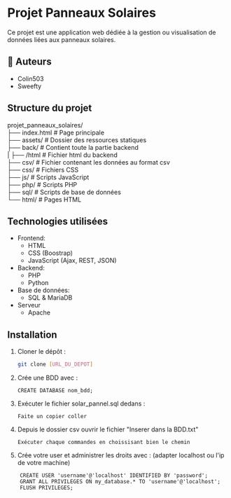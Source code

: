 # Projet Panneaux Solaires

Ce projet est une application web dédiée à la gestion ou visualisation de données liées aux panneaux solaires.

## 👥 Auteurs
  - Colin503
  - Sweefty

## Structure du projet
projet_panneaux_solaires/    
├── index.html # Page principale    
├── assets/ # Dossier des ressources statiques    
├── back/ # Contient toute la partie backend  
|   ├── /html # Fichier html du backend                                                                                                    
├── csv/ # Fichier contenant les données au format csv    
├── css/ # Fichiers CSS    
├── js/ # Scripts JavaScript     
├── php/ # Scripts PHP    
├── sql/ # Scripts de base de données    
└── html/ # Pages HTML    


## Technologies utilisées

- Frontend:
  - HTML
  - CSS (Boostrap)
  - JavaScript (Ajax, REST, JSON)
- Backend:
  - PHP
  - Python
- Base de données:
  - SQL & MariaDB
- Serveur
  - Apache

## Installation

1. Cloner le dépôt :
   ```bash
   git clone [URL_DU_DEPOT]

2. Crée une BDD avec :
    ```
    CREATE DATABASE nom_bdd;
    ```

3. Exécuter le fichier solar_pannel.sql dedans :
    ```
    Faite un copier coller
    ```

4. Depuis le dossier csv ouvrir le fichier "Inserer dans la BDD.txt"
    ```
    Exécuter chaque commandes en choissisant bien le chemin
    ```

5. Crée votre user et administrer les droits avec : (adapter localhost ou l'ip de votre machine)
  ```
      CREATE USER 'username'@'localhost' IDENTIFIED BY 'password';
      GRANT ALL PRIVILEGES ON my_database.* TO 'username'@'localhost';
      FLUSH PRIVILEGES;
  ```

